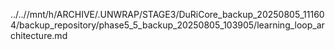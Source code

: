 ../..//mnt/h/ARCHIVE/.UNWRAP/STAGE3/DuRiCore_backup_20250805_111604/backup_repository/phase5_5_backup_20250805_103905/learning_loop_architecture.md